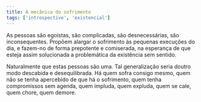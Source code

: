 ```yaml
---
title: A mecânica do sofrimento
tags: ['introspective', 'existencial']
---
```


As pessoas são egoístas, são complicadas, são desnecessárias, são inconsequentes. Propõem alargar o sofrimento às pequenas execuções do dia, e fazem-no de forma prepotente e comiserada, na esperança de que esteja assim solucionada a problemática da existência sem sentido.

Naturalmente que estas pessoas são uma. Tal generalização seria doutro modo descabida e desequilibrada. Há quem sofra consigo mesmo, quem não se tenha apercebido de que há o sofrimento, quem tenha compromissos sem agenda, quem impluda, quem expluda, quem se cale, quem chore, quem demore.
